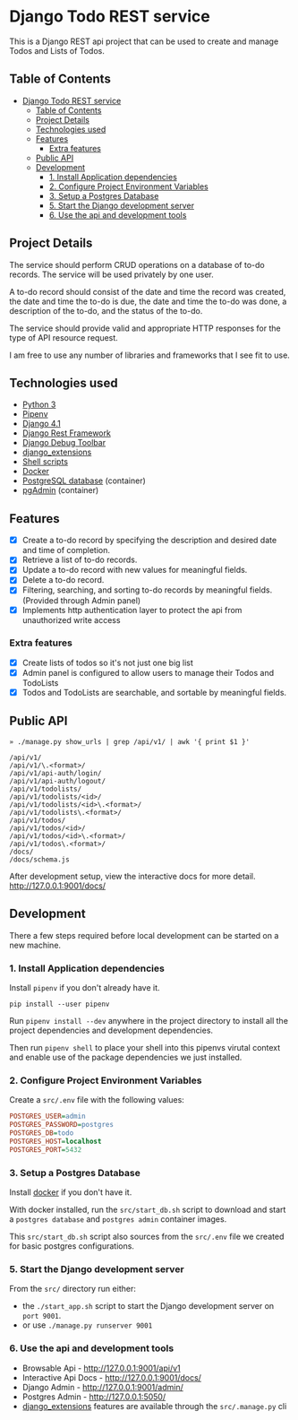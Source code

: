 # Django Todo REST service

This is a Django REST api project that can be used to create and manage Todos and Lists of Todos.

## Table of Contents

- [Django Todo REST service](#django-todo-rest-service)
  - [Table of Contents](#table-of-contents)
  - [Project Details](#project-details)
  - [Technologies used](#technologies-used)
  - [Features](#features)
    - [Extra features](#extra-features)
  - [Public API](#public-api)
  - [Development](#development)
    - [1. Install Application dependencies](#1-install-application-dependencies)
    - [2. Configure Project Environment Variables](#2-configure-project-environment-variables)
    - [3. Setup a Postgres Database](#3-setup-a-postgres-database)
    - [5. Start the Django development server](#5-start-the-django-development-server)
    - [6. Use the api and development tools](#6-use-the-api-and-development-tools)

## Project Details
The service should perform CRUD operations on a database of to-do records. The service will be used privately by one user.

A to-do record should consist of the date and time the record was created, the date and time the to-do is due, the date and time the to-do was done, a description of the to-do, and the status of the to-do.

The service should provide valid and appropriate HTTP responses for the type of API resource request.

I am free to use any number of libraries and frameworks that I see fit to use.

## Technologies used

- [Python 3](https://docs.python.org/3/index.html)
- [Pipenv](https://pipenv.pypa.io/en/latest/)
- [Django 4.1](https://docs.djangoproject.com/en/4.1/)
- [Django Rest Framework](https://www.django-rest-framework.org/)
- [Django Debug Toolbar](https://github.com/jazzband/django-debug-toolbar)
- [django_extensions](https://django-extensions.readthedocs.io/en/latest/)
- [Shell scripts](https://en.wikipedia.org/wiki/Shell_script)
- [Docker](https://docs.docker.com/)
- [PostgreSQL database](https://www.postgresql.org/) (container)
- [pgAdmin](https://www.pgadmin.org/) (container)


## Features

- [x] Create a to-do record by specifying the description and desired date and time of completion.
- [x] Retrieve a list of to-do records.
- [x] Update a to-do record with new values for meaningful fields.
- [x] Delete a to-do record.
- [x] Filtering, searching, and sorting to-do records by meaningful fields. (Provided through Admin panel)
- [x] Implements http authentication layer to protect the api from unauthorized write access

### Extra features

- [x] Create lists of todos so it's not just one big list
- [x] Admin panel is configured to allow users to manage their Todos and TodoLists 
- [x] Todos and TodoLists are searchable, and sortable by meaningful fields.

## Public API

```shell
» ./manage.py show_urls | grep /api/v1/ | awk '{ print $1 }'

/api/v1/
/api/v1/\.<format>/
/api/v1/api-auth/login/
/api/v1/api-auth/logout/
/api/v1/todolists/
/api/v1/todolists/<id>/
/api/v1/todolists/<id>\.<format>/
/api/v1/todolists\.<format>/
/api/v1/todos/
/api/v1/todos/<id>/
/api/v1/todos/<id>\.<format>/
/api/v1/todos\.<format>/
/docs/
/docs/schema.js
```

After development setup, view the interactive docs for more detail.
http://127.0.0.1:9001/docs/

## Development

There a few steps required before local development can be started on a new machine.

### 1. Install Application dependencies

Install `pipenv` if you don't already have it.
```shell
pip install --user pipenv
```

Run `pipenv install --dev` anywhere in the project directory to install all the project dependencies and development dependencies.

Then run `pipenv shell` to place your shell into this pipenvs virutal context and enable use of the package dependencies we just installed.

### 2. Configure Project Environment Variables

Create a `src/.env` file with the following values:

```ini
POSTGRES_USER=admin
POSTGRES_PASSWORD=postgres
POSTGRES_DB=todo
POSTGRES_HOST=localhost
POSTGRES_PORT=5432
```

### 3. Setup a Postgres Database

Install [docker](https://docs.docker.com/get-docker/) if you don't have it.

With docker installed, run the `src/start_db.sh` script to download and start a `postgres database` and `postgres admin` container images. 

This `src/start_db.sh` script also sources from the `src/.env` file we created for basic postgres configurations.

### 5. Start the Django development server

From the `src/` directory run either:
- the `./start_app.sh` script to start the Django development server on `port 9001`.
- or use `./manage.py runserver 9001`

### 6. Use the api and development tools

- Browsable Api - http://127.0.0.1:9001/api/v1
- Interactive Api Docs - http://127.0.0.1:9001/docs/
- Django Admin - http://127.0.0.1:9001/admin/
- Postgres Admin - http://127.0.0.1:5050/
- [django_extensions](https://django-extensions.readthedocs.io/en/latest/) features are available through the `src/.manage.py` cli
